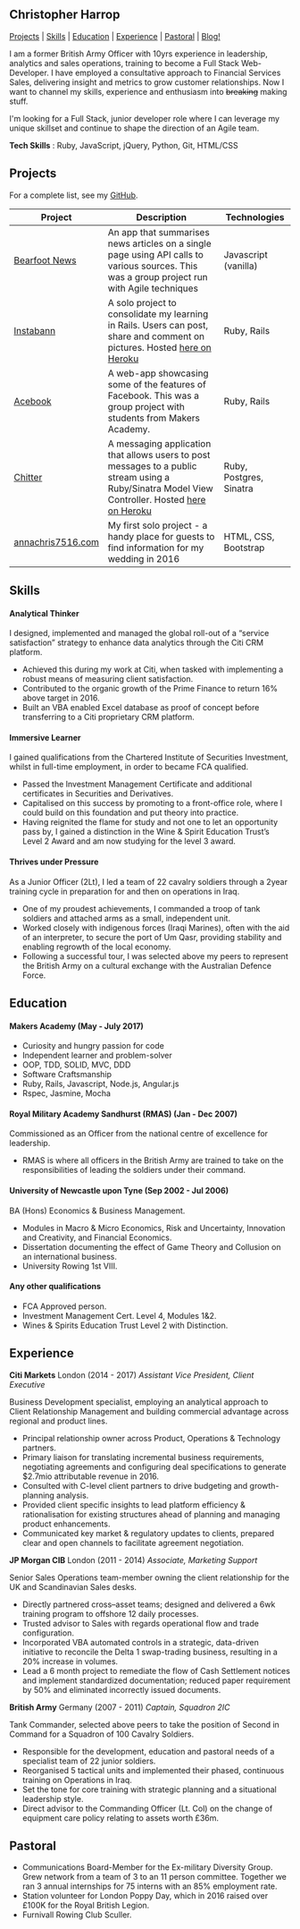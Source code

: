 ## Christopher Harrop

[Projects](#projects)  |  [Skills](#skills)  |  [Education](#education)  |  [Experience](#experience)  |  [Pastoral](#pastoral) | [Blog!](https://bannastre.github.io)

I am a former British Army Officer with 10yrs experience in leadership, analytics and sales operations, training to become a Full Stack Web-Developer. I have employed a consultative approach to Financial Services Sales, delivering insight and metrics to grow customer relationships. Now I want to channel my skills, experience and enthusiasm into ~~breaking~~ making stuff.

I'm looking for a Full Stack, junior developer role where I can leverage my unique skillset and continue to shape the direction of an Agile team.

**Tech Skills** : Ruby, JavaScript, jQuery, Python, Git, HTML/CSS

## Projects

For a complete list, see my [GitHub](https://github.com/bannastre?tab=repositories).

| Project           | Description | Technologies |
|---                |---          |---           |
| [Bearfoot News](https://github.com/bannastre/bearfoot-news)  | An app that summarises news articles on a single page using API calls to various sources. This was a group project run with Agile techniques |  Javascript (vanilla)  |
| [Instabann](https://github.com/bannastre/instagram-challenge)  | A solo project to consolidate my learning in Rails. Users can post, share and comment on pictures. Hosted [here on Heroku](https://instabann.herokuapp.com/)  | Ruby, Rails  |  
| [Acebook](https://tranquil-reef-45735.herokuapp.com)  | A web-app showcasing some of the features of Facebook. This was a group project with students from Makers Academy.  | Ruby, Rails |
| [Chitter](https://github.com/bannastre/chitter-challenge)  | A messaging application that allows users to post messages to a public stream using a Ruby/Sinatra Model View Controller. Hosted [here on Heroku](https://chitter-feed.herokuapp.com/)  |  Ruby, Postgres, Sinatra  |
|[annachris7516.com](http://www.annachris7516.com)  | My first solo project - a handy place for guests to find information for my wedding in 2016 | HTML, CSS, Bootstrap  |

## Skills

#### Analytical Thinker

I designed, implemented and managed the global roll-out of a “service satisfaction” strategy to enhance data analytics through the Citi CRM platform.

- Achieved this during my work at Citi, when tasked with implementing a robust means of measuring client satisfaction.
- Contributed to the organic growth of the Prime Finance to return 16% above target in 2016.
- Built an VBA enabled Excel database as proof of concept before transferring to a Citi proprietary CRM platform.

#### Immersive Learner

I gained qualifications from the Chartered Institute of Securities Investment, whilst in full-time employment, in order to became FCA qualified.

- Passed the Investment Management Certificate and additional certificates in Securities and Derivatives.
- Capitalised on this success by promoting to a front-office role, where I could build on this foundation and put theory into practice.
- Having reignited the flame for study and not one to let an opportunity pass by, I gained a distinction in the Wine & Spirit Education Trust’s Level 2 Award and am now studying for the level 3 award.

#### Thrives under Pressure

As a Junior Officer (2Lt), I led a team of 22 cavalry soldiers through a 2year training cycle in preparation for and then on operations in Iraq.

- One of my proudest achievements, I commanded a troop of tank soldiers and attached arms as a small, independent unit.
- Worked closely with indigenous forces (Iraqi Marines), often with the aid of an interpreter, to secure the port of Um Qasr, providing stability and enabling regrowth of the local economy.
- Following a successful tour, I was selected above my peers to represent the British Army on a cultural exchange with the Australian Defence Force.

## Education

#### Makers Academy (May - July 2017)

- Curiosity and hungry passion for code
- Independent learner and problem-solver
- OOP, TDD, SOLID, MVC, DDD
- Software Craftsmanship
- Ruby, Rails, Javascript, Node.js, Angular.js
- Rspec, Jasmine, Mocha

#### Royal Military Academy Sandhurst (RMAS) (Jan - Dec 2007)

Commissioned as an Officer from the national centre of excellence for leadership.
- RMAS is where all officers in the British Army are trained to take on the responsibilities of leading the soldiers under their command.

#### University of Newcastle upon Tyne  (Sep 2002 - Jul 2006)

BA (Hons) Economics & Business Management.
- Modules in Macro & Micro Economics, Risk and Uncertainty, Innovation and Creativity, and Financial Economics.
- Dissertation documenting the effect of Game Theory and Collusion on an international business.
- University Rowing 1st VIII.

#### Any other qualifications
- FCA Approved person.
- Investment Management Cert. Level 4, Modules 1&2.
- Wines & Spirits Education Trust Level 2 with Distinction.

## Experience
**Citi Markets** London (2014 - 2017)
*Assistant Vice President, Client Executive*

Business Development specialist, employing an analytical approach to Client Relationship Management and building commercial advantage across regional and product lines.
- Principal relationship owner across Product, Operations & Technology partners.
- Primary liaison for translating incremental business requirements, negotiating agreements and configuring deal specifications to generate $2.7mio attributable revenue in 2016.
- Consulted with C-level client partners to drive budgeting and growth-planning analysis.
- Provided client specific insights to lead platform efficiency & rationalisation for existing structures ahead of planning and managing product enhancements.
- Communicated key market & regulatory updates to clients, prepared clear and open channels to facilitate agreement negotiation.

**JP Morgan CIB** London (2011 - 2014)
*Associate, Marketing Support*

Senior Sales Operations team-member owning the client relationship for the UK and Scandinavian Sales desks.
- Directly partnered cross–asset teams; designed and delivered a 6wk training program to offshore 12 daily processes.
- Trusted advisor to Sales with regards operational flow and trade configuration.
- Incorporated VBA automated controls in a strategic, data-driven initiative to reconcile
the Delta 1 swap-trading business, resulting in a 20% increase in volumes.
- Lead a 6 month project to remediate the flow of Cash Settlement notices and
implement standardized documentation; reduced paper requirement by 50% and eliminated incorrectly issued documents.

**British Army** Germany (2007 - 2011)
*Captain, Squadron 2IC*

Tank Commander, selected above peers to take the position of Second in Command for a Squadron of 100 Cavalry Soldiers.
- Responsible for the development, education and pastoral needs of a specialist team of 22 junior soldiers.
- Reorganised 5 tactical units and implemented their phased, continuous training on Operations in Iraq.
- Set the tone for core training with strategic planning and a situational leadership style.
- Direct advisor to the Commanding Officer (Lt. Col) on the change of equipment care policy relating to assets worth £36m.

## Pastoral
- Communications Board-Member for the Ex-military Diversity Group. Grew network from a team of 3 to an 11 person committee. Together we ran 3 annual internships for 75 interns with an 85% employment rate.
- Station volunteer for London Poppy Day, which in 2016 raised over £100K for the Royal British Legion.
- Furnivall Rowing Club Sculler.
